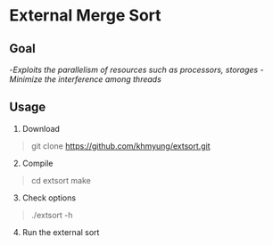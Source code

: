 # External Merge Sort

## Goal
 -_Exploits the parallelism of resources such as processors, storages_ 
 -_Minimize the interference among threads_

## Usage
1. Download
 > git clone https://github.com/khmyung/extsort.git

2. Compile
 > cd extsort
 > make
 
3. Check options
 > ./extsort -h

4. Run the external sort
